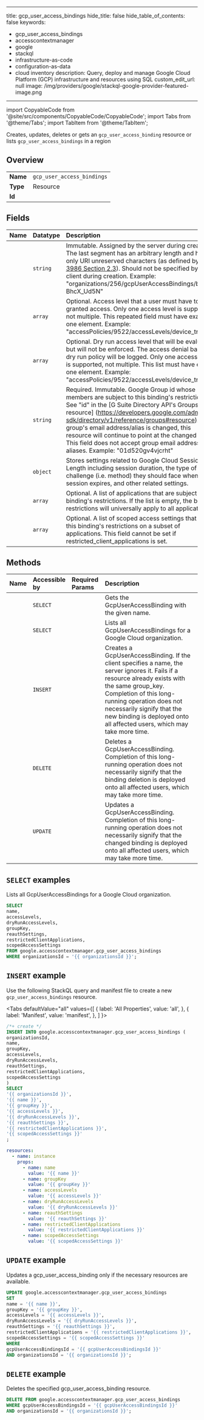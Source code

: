 
---
title: gcp_user_access_bindings
hide_title: false
hide_table_of_contents: false
keywords:
  - gcp_user_access_bindings
  - accesscontextmanager
  - google
  - stackql
  - infrastructure-as-code
  - configuration-as-data
  - cloud inventory
description: Query, deploy and manage Google Cloud Platform (GCP) infrastructure and resources using SQL
custom_edit_url: null
image: /img/providers/google/stackql-google-provider-featured-image.png
---

import CopyableCode from '@site/src/components/CopyableCode/CopyableCode';
import Tabs from '@theme/Tabs';
import TabItem from '@theme/TabItem';

Creates, updates, deletes or gets an <code>gcp_user_access_binding</code> resource or lists <code>gcp_user_access_bindings</code> in a region

## Overview
<table><tbody>
<tr><td><b>Name</b></td><td><code>gcp_user_access_bindings</code></td></tr>
<tr><td><b>Type</b></td><td>Resource</td></tr>
<tr><td><b>Id</b></td><td><CopyableCode code="google.accesscontextmanager.gcp_user_access_bindings" /></td></tr>
</tbody></table>

## Fields
| Name | Datatype | Description |
|:-----|:---------|:------------|
| <CopyableCode code="name" /> | `string` | Immutable. Assigned by the server during creation. The last segment has an arbitrary length and has only URI unreserved characters (as defined by [RFC 3986 Section 2.3](https://tools.ietf.org/html/rfc3986#section-2.3)). Should not be specified by the client during creation. Example: "organizations/256/gcpUserAccessBindings/b3-BhcX_Ud5N" |
| <CopyableCode code="accessLevels" /> | `array` | Optional. Access level that a user must have to be granted access. Only one access level is supported, not multiple. This repeated field must have exactly one element. Example: "accessPolicies/9522/accessLevels/device_trusted" |
| <CopyableCode code="dryRunAccessLevels" /> | `array` | Optional. Dry run access level that will be evaluated but will not be enforced. The access denial based on dry run policy will be logged. Only one access level is supported, not multiple. This list must have exactly one element. Example: "accessPolicies/9522/accessLevels/device_trusted" |
| <CopyableCode code="groupKey" /> | `string` | Required. Immutable. Google Group id whose members are subject to this binding's restrictions. See "id" in the [G Suite Directory API's Groups resource] (https://developers.google.com/admin-sdk/directory/v1/reference/groups#resource). If a group's email address/alias is changed, this resource will continue to point at the changed group. This field does not accept group email addresses or aliases. Example: "01d520gv4vjcrht" |
| <CopyableCode code="reauthSettings" /> | `object` | Stores settings related to Google Cloud Session Length including session duration, the type of challenge (i.e. method) they should face when their session expires, and other related settings. |
| <CopyableCode code="restrictedClientApplications" /> | `array` | Optional. A list of applications that are subject to this binding's restrictions. If the list is empty, the binding restrictions will universally apply to all applications. |
| <CopyableCode code="scopedAccessSettings" /> | `array` | Optional. A list of scoped access settings that set this binding's restrictions on a subset of applications. This field cannot be set if restricted_client_applications is set. |

## Methods
| Name | Accessible by | Required Params | Description |
|:-----|:--------------|:----------------|:------------|
| <CopyableCode code="get" /> | `SELECT` | <CopyableCode code="gcpUserAccessBindingsId, organizationsId" /> | Gets the GcpUserAccessBinding with the given name. |
| <CopyableCode code="list" /> | `SELECT` | <CopyableCode code="organizationsId" /> | Lists all GcpUserAccessBindings for a Google Cloud organization. |
| <CopyableCode code="create" /> | `INSERT` | <CopyableCode code="organizationsId" /> | Creates a GcpUserAccessBinding. If the client specifies a name, the server ignores it. Fails if a resource already exists with the same group_key. Completion of this long-running operation does not necessarily signify that the new binding is deployed onto all affected users, which may take more time. |
| <CopyableCode code="delete" /> | `DELETE` | <CopyableCode code="gcpUserAccessBindingsId, organizationsId" /> | Deletes a GcpUserAccessBinding. Completion of this long-running operation does not necessarily signify that the binding deletion is deployed onto all affected users, which may take more time. |
| <CopyableCode code="patch" /> | `UPDATE` | <CopyableCode code="gcpUserAccessBindingsId, organizationsId" /> | Updates a GcpUserAccessBinding. Completion of this long-running operation does not necessarily signify that the changed binding is deployed onto all affected users, which may take more time. |

## `SELECT` examples

Lists all GcpUserAccessBindings for a Google Cloud organization.

```sql
SELECT
name,
accessLevels,
dryRunAccessLevels,
groupKey,
reauthSettings,
restrictedClientApplications,
scopedAccessSettings
FROM google.accesscontextmanager.gcp_user_access_bindings
WHERE organizationsId = '{{ organizationsId }}'; 
```

## `INSERT` example

Use the following StackQL query and manifest file to create a new <code>gcp_user_access_bindings</code> resource.

<Tabs
    defaultValue="all"
    values={[
        { label: 'All Properties', value: 'all', },
        { label: 'Manifest', value: 'manifest', },
    ]
}>
<TabItem value="all">

```sql
/*+ create */
INSERT INTO google.accesscontextmanager.gcp_user_access_bindings (
organizationsId,
name,
groupKey,
accessLevels,
dryRunAccessLevels,
reauthSettings,
restrictedClientApplications,
scopedAccessSettings
)
SELECT 
'{{ organizationsId }}',
'{{ name }}',
'{{ groupKey }}',
'{{ accessLevels }}',
'{{ dryRunAccessLevels }}',
'{{ reauthSettings }}',
'{{ restrictedClientApplications }}',
'{{ scopedAccessSettings }}'
;
```
</TabItem>
<TabItem value="manifest">

```yaml
resources:
  - name: instance
    props:
      - name: name
        value: '{{ name }}'
      - name: groupKey
        value: '{{ groupKey }}'
      - name: accessLevels
        value: '{{ accessLevels }}'
      - name: dryRunAccessLevels
        value: '{{ dryRunAccessLevels }}'
      - name: reauthSettings
        value: '{{ reauthSettings }}'
      - name: restrictedClientApplications
        value: '{{ restrictedClientApplications }}'
      - name: scopedAccessSettings
        value: '{{ scopedAccessSettings }}'

```
</TabItem>
</Tabs>

## `UPDATE` example

Updates a gcp_user_access_binding only if the necessary resources are available.

```sql
UPDATE google.accesscontextmanager.gcp_user_access_bindings
SET 
name = '{{ name }}',
groupKey = '{{ groupKey }}',
accessLevels = '{{ accessLevels }}',
dryRunAccessLevels = '{{ dryRunAccessLevels }}',
reauthSettings = '{{ reauthSettings }}',
restrictedClientApplications = '{{ restrictedClientApplications }}',
scopedAccessSettings = '{{ scopedAccessSettings }}'
WHERE 
gcpUserAccessBindingsId = '{{ gcpUserAccessBindingsId }}'
AND organizationsId = '{{ organizationsId }}';
```

## `DELETE` example

Deletes the specified gcp_user_access_binding resource.

```sql
DELETE FROM google.accesscontextmanager.gcp_user_access_bindings
WHERE gcpUserAccessBindingsId = '{{ gcpUserAccessBindingsId }}'
AND organizationsId = '{{ organizationsId }}';
```
